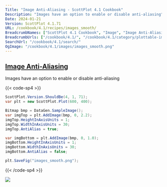 ```yaml
---
Title: "Image Anti-Aliasing - ScottPlot 4.1 Cookbook"
Description: "Images have an option to enable or disable anti-aliasing"
Date: 2024-01-21
Version: ScottPlot 4.1.71
URL: /cookbook/4.1/recipes/images_smooth/
BreadcrumbNames: ["ScottPlot 4.1 Cookbook", "Image", "Image Anti-Aliasing"]
BreadcrumbUrls: ["/cookbook/4.1/", "/cookbook/4.1/category/plottable-image", "/cookbook/4.1/recipes/images_smooth/"]
SearchUrl: "/cookbook/4.1/search/"
OgImage: "/cookbook/4.1/images/images_smooth.png"
---
```


<h2><a id='image-anti-aliasing' href='/cookbook/4.1/recipes/images_smooth/'>Image Anti-Aliasing</a></h2>

Images have an option to enable or disable anti-aliasing

{{< code-sp4 >}}

```cs
ScottPlot.Version.ShouldBe(4, 1, 71);
var plt = new ScottPlot.Plot(600, 400);

Bitmap bmp = DataGen.SampleImage();
var imgTop = plt.AddImage(bmp, 0, 2.2);
imgTop.HeightInAxisUnits = 1;
imgTop.WidthInAxisUnits = 30;
imgTop.AntiAlias = true;

var imgBottom = plt.AddImage(bmp, 0, 1.0);
imgBottom.HeightInAxisUnits = 1;
imgBottom.WidthInAxisUnits = 30;
imgBottom.AntiAlias = false;

plt.SaveFig("images_smooth.png");
```

{{< /code-sp4 >}}

<img src='../../images/images_smooth.png' class='d-block mx-auto my-5' />


